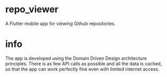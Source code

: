 # repo_viewer

A Flutter mobile app for viewing Github repositories.

# info

The app is developed using the Domain Driven Design architecture principles.
There is as few API calls as possible and all the data is cached, so that the app can work perfectly fine even with limited internet access.
